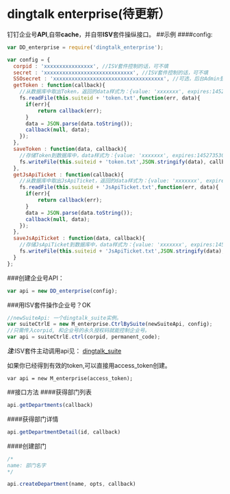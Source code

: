 # dingtalk enterprise(待更新）
钉钉企业号**API**,自带**cache**，并自带**ISV**套件操纵接口。
##示例
####config:
```js
var DD_enterprise = require('dingtalk_enterprise');

var config = {
  corpid : 'xxxxxxxxxxxxxxxx', //ISV套件控制的话，可不填
  secret : 'xxxxxxxxxxxxxxxxxxxxxxxxxxxxx', //ISV套件控制的话，可不填
  SSOsecret : 'xxxxxxxxxxxxxxxxxxxxxxxxxxxxxxxxxxxx', //可选，后台Admin登录用的。
  getToken : function(callback){
    //从数据库中取出Token，返回的data样式为：{value: 'xxxxxxx', expires:1452735301543}
    fs.readFile(this.suiteid + 'token.txt',function(err, data){
      if(err){
          return callback(err);
      }
      data = JSON.parse(data.toString());
      callback(null, data);
    });
  },
  saveToken : function(data, callback){
    //存储Token到数据库中，data样式为：{value: 'xxxxxxx', expires:1452735301543//过期时间}
    fs.writeFile(this.suiteid + 'token.txt',JSON.stringify(data), callback);
  },
  getJsApiTicket : function(callback){
    //从数据库中取出JsApiTicket，返回的data样式为：{value: 'xxxxxxx', expires:1452735301543}
    fs.readFile(this.suiteid + 'JsApiTicket.txt',function(err, data){
      if(err){
          return callback(err);
      }
      data = JSON.parse(data.toString());
      callback(null, data);
    });
  },
  saveJsApiTicket : function(data, callback){
    //存储JsApiTicket到数据库中，data样式为：{value: 'xxxxxxx', expires:1452735301543//过期时间}
    fs.writeFile(this.suiteid + 'JsApiTicket.txt',JSON.stringify(data), callback);
  }
};
```
###创建企业号API：
```js
var api = new DD_enterprise(config);
```
###用ISV套件操作企业号？OK
```js
//newSuiteApi: 一个dingtalk_suite实例。
var suiteCtrlE = new M_enterprise.CtrlBySuite(newSuiteApi, config);
//只需传入corpid, 和企业号的永久授权码就能控制企业号。
var api = suiteCtrlE.ctrl(corpid, permanent_code);
```
___注___:ISV套件主动调用api见： [dingtalk_suite](https://github.com/hezedu/dingtalk_suite)

如果你已经得到有效的token,可以直接用access_token创建。

`var api = new M_enterprise(access_token);`

##接口方法
####获得部门列表
```js
api.getDepartments(callback)
```
####获得部门详情
```js
api.getDepartmentDetail(id, callback)
```
####创建部门
```js
/*
name: 部门名字
*/

api.createDepartment(name, opts, callback)
```

